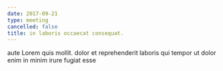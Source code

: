 ```yaml
---
date: 2017-09-21
type: meeting
cancelled: false
title: in laboris occaecat consequat.
---
```

aute Lorem quis mollit. dolor et reprehenderit laboris qui tempor ut dolor enim in minim irure fugiat esse